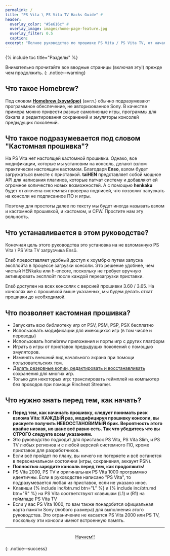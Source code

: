 ```yaml
---
permalink: /
title: "PS Vita \ PS Vita TV Hacks Guide" #
header:
  overlay_color: "#5e616c" #
  overlay_image: images/home-page-feature.jpg
  overlay_filter: 0.5
  caption:
excerpt: "Полное руководство по прошивке PS Vita / PS Vita TV, от начала до Ensō.<br />**Последнее изменение:** 25 декабря"
---
```


{% include toc title="Разделы" %}

Внимательно прочитайте все вводные страницы (включая эту!) прежде чем продолжить.
{: .notice--warning}

## Что такое Homebrew?

Под словом [**Homebrew (хоумбрю)**](https://en.wikipedia.org/wiki/List_of_homebrew_video_games) (англ.) обычно подразумевают программное обеспечение, не авторизованное Sony. В качестве примера можно привести разные самописные игры, программы для бэкапа и редактирования сохранений и эмуляторы консолей предыдущих поколений.

## Что такое подразумевается под словом "Кастомная прошивка"?

На PS Vita нет настоящей кастомной прошивки. Однако, все модификации, которые мы установим на консоль, делают взлом практически настоящим кастомом. Благодаря **Enso**, взлом будет загружаться вместе с приставкой. **taiHEN** представляет собой мощное API для написания плагинов, которые патчат систему и добавляют ей огромное количество новых возможностей. А с помощью **henkaku** будет отключена системная проверка подписей, что позволит запускать на консоли не подписанное ПО и игры. 

Поэтому для простоты далее по тексту мы будет иногда называть взлом и кастомной прошивкой, и кастомом, и CFW. Простите нам эту вольность. 

## Что устанавливается в этом руководстве?

Конечная цель этого руководства это установка на не взломанную PS Vita \ PS Vita TV загрузчика Ensō. 

Ensō предоставляет удобный доступ к хоумбрю путем запуска эксплойта в процессе загрузки консоли. Это решение удобнее, чем чистый HENkaku или h-encore, поскольку не требует вручную активировать эксплойт после каждой перезагрузки приставки.

Ensō доступен на всех консолях с версией прошивки 3.60 / 3.65. На консолях же с прошивкой выше указанных, мы будем делать откат прошивки до необходимой.

## Что позволяет кастомная прошивка?

+ Запускать всю библиотеку игр от PSV, PSM, PSP, PSX бесплатно
+ Использовать модификации для имеющихся игр (в том числе и переводы)
+ Использовать homebrew приложения и порты игр с других платформ
+ Играть в игры от приставок предыдущих поколений с помощью эмуляторов.
+ Изменять внешний вид начального экрана при помощи пользовательских [тем](http://vstema.com/).
+ [Делать резервные копии, редактировать и восстанавливать](https://github.com/d3m3vilurr/vita-savemgr) сохранения для многих игр.
+ Только для некоторых игр: транслировать геймплей на компьютер без проводов при помощи Rincheat Streamer.

## Что нужно знать перед тем, как начать?

+ **Перед тем, как начинать прошивку, следует понимать риск взлома Vita: КАЖДЫЙ раз, модифицируя прошивку консоли, вы рискуете получить НЕВОССТАНОВИМЫЙ брик. Вероятность этого крайне низкая, но шанс всё равно есть. Так что убедитесь что вы СТРОГО следуете всем указаниям.**
+ Это руководство подходит для приставок PS Vita, PS Vita Slim, и PS TV любых регионов и с любой версией системного ПО, кроме приставок для разработчиков. 
+ Если всё пройдет по плану, вы ничего не потеряете и всё останется в первоначальном состоянии (игры, сохранения, аккаунт PSN).
+ **Полностью зарядите консоль перед тем, как продолжить!**
+ PS Vita 2000, PS TV  и оригинальная PS Vita 1000 программно идентичны. Если в руководстве написано "PS Vita", то подразумевается любая из приставок, если не указано иное. 
+ Клавиши {% include inc/btn.md btn="L" %} и {% include inc/btn.md btn="R" %} на PS Vita соответствуют клавишам (L1) и (R1) на геймпаде PS Vita TV
+ Если у вас PS Vita 1000, то вам также понадобится официальная карта памяти Sony (любого размера) для выполнения этого руководства. Это ограничение не касается PS Vita 2000 или PS TV, поскольку эти консоли имеют встроенную память.

___

<center><a href="get-started" style="margin:20px auto; text-align:center; display:block; width:200px;" class="btn btn--short">Начнем!!</a></center>
{: .notice--success}